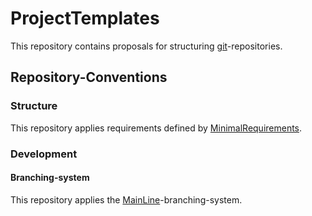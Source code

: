 # ProjectTemplates

This repository contains proposals for structuring [git](https://git-scm.com/)-repositories.

## Repository-Conventions

### Structure

This repository applies requirements defined by [MinimalRequirements](./Templates/Conventions/RepositoryStructure/MinimalRequirements.md).

### Development

#### Branching-system

This repository applies the [MainLine](./Templates/Conventions/BranchingSystem/MainLine.md)-branching-system.
